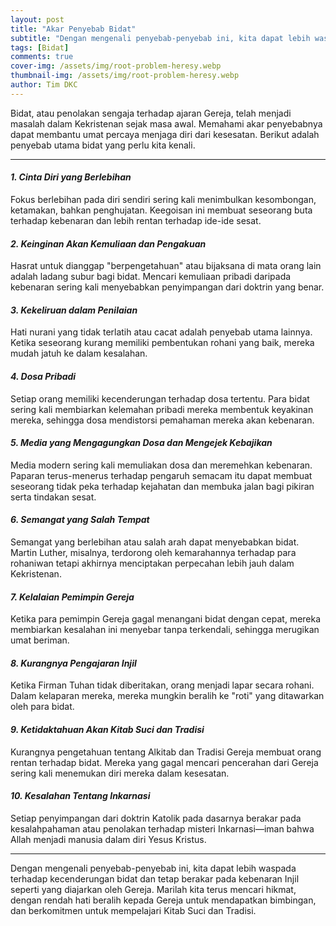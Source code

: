 ```yaml
---
layout: post
title: "Akar Penyebab Bidat"
subtitle: "Dengan mengenali penyebab-penyebab ini, kita dapat lebih waspada terhadap kecenderungan bidat dan tetap berakar pada kebenaran Injil seperti yang diajarkan oleh Gereja.."
tags: [Bidat]
comments: true
cover-img: /assets/img/root-problem-heresy.webp
thumbnail-img: /assets/img/root-problem-heresy.webp
author: Tim DKC
---
```



Bidat, atau penolakan sengaja terhadap ajaran Gereja, telah menjadi masalah dalam Kekristenan sejak masa awal. Memahami akar penyebabnya dapat membantu umat percaya menjaga diri dari kesesatan. Berikut adalah penyebab utama bidat yang perlu kita kenali.  

---

#### *1. Cinta Diri yang Berlebihan*  
Fokus berlebihan pada diri sendiri sering kali menimbulkan kesombongan, ketamakan, bahkan penghujatan. Keegoisan ini membuat seseorang buta terhadap kebenaran dan lebih rentan terhadap ide-ide sesat.  

#### *2. Keinginan Akan Kemuliaan dan Pengakuan*  
Hasrat untuk dianggap "berpengetahuan" atau bijaksana di mata orang lain adalah ladang subur bagi bidat. Mencari kemuliaan pribadi daripada kebenaran sering kali menyebabkan penyimpangan dari doktrin yang benar.  

#### *3. Kekeliruan dalam Penilaian*  
Hati nurani yang tidak terlatih atau cacat adalah penyebab utama lainnya. Ketika seseorang kurang memiliki pembentukan rohani yang baik, mereka mudah jatuh ke dalam kesalahan.  

#### *4. Dosa Pribadi*  
Setiap orang memiliki kecenderungan terhadap dosa tertentu. Para bidat sering kali membiarkan kelemahan pribadi mereka membentuk keyakinan mereka, sehingga dosa mendistorsi pemahaman mereka akan kebenaran.  

#### *5. Media yang Mengagungkan Dosa dan Mengejek Kebajikan*  
Media modern sering kali memuliakan dosa dan meremehkan kebenaran. Paparan terus-menerus terhadap pengaruh semacam itu dapat membuat seseorang tidak peka terhadap kejahatan dan membuka jalan bagi pikiran serta tindakan sesat.  

#### *6. Semangat yang Salah Tempat*  
Semangat yang berlebihan atau salah arah dapat menyebabkan bidat. Martin Luther, misalnya, terdorong oleh kemarahannya terhadap para rohaniwan tetapi akhirnya menciptakan perpecahan lebih jauh dalam Kekristenan.  

#### *7. Kelalaian Pemimpin Gereja*  
Ketika para pemimpin Gereja gagal menangani bidat dengan cepat, mereka membiarkan kesalahan ini menyebar tanpa terkendali, sehingga merugikan umat beriman.  

#### *8. Kurangnya Pengajaran Injil*  
Ketika Firman Tuhan tidak diberitakan, orang menjadi lapar secara rohani. Dalam kelaparan mereka, mereka mungkin beralih ke "roti" yang ditawarkan oleh para bidat.  

#### *9. Ketidaktahuan Akan Kitab Suci dan Tradisi*  
Kurangnya pengetahuan tentang Alkitab dan Tradisi Gereja membuat orang rentan terhadap bidat. Mereka yang gagal mencari pencerahan dari Gereja sering kali menemukan diri mereka dalam kesesatan.  

#### *10. Kesalahan Tentang Inkarnasi*  
Setiap penyimpangan dari doktrin Katolik pada dasarnya berakar pada kesalahpahaman atau penolakan terhadap misteri Inkarnasi—iman bahwa Allah menjadi manusia dalam diri Yesus Kristus.  

---

Dengan mengenali penyebab-penyebab ini, kita dapat lebih waspada terhadap kecenderungan bidat dan tetap berakar pada kebenaran Injil seperti yang diajarkan oleh Gereja. Marilah kita terus mencari hikmat, dengan rendah hati beralih kepada Gereja untuk mendapatkan bimbingan, dan berkomitmen untuk mempelajari Kitab Suci dan Tradisi.